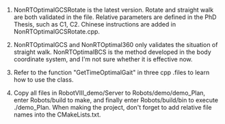 1. NonRTOptimalGCSRotate is the latest version. Rotate and straight walk are both validated in the file. Relative parameters are defined in the PhD Thesis, such as C1, C2. Chinese instructions are added in NonRTOptimalGCSRotate.cpp.

2. NonRTOptimalGCS and NonRTOptimal360 only validates the situation of straight walk. NonRTOptimalBCS is the method developed in the body coordinate system, and I'm not sure whether it is effective now.

3. Refer to the function "GetTimeOptimalGait" in three cpp .files to learn how to use the class.

4. Copy all files in RobotVIII_demo/Server to Robots/demo/demo_Plan, enter Robots/build to make, and finally enter Robots/build/bin to execute ./demo_Plan. When making the project, don't forget to add relative file names into the CMakeLists.txt.

